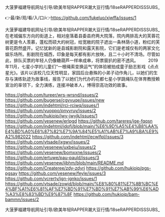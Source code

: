 大菠萝福建导航网址引导/欧美年轻RAPPER潮大豆行情/18seRAPPERDISSSUBS_

👉最/新/观/看/入/口/👉https://github.com/fukeluo/xjwffa/issues/1

大菠萝福建导航网址引导/欧美年轻RAPPER潮大豆行情/18seRAPPERDISSSUBS_　　在老城偏东方向的街道上，相对座落着县委县府两大院落，院内两排高大的芙蓉花树更是令人羡慕，蓬松而硕大的树冠，给宽敞的院子遮出一条林荫小道，粉红的芙蓉花蔚然盛开。记忆犹新的是县城影剧院和露天影院，它们是老城仅有的两家文化娱乐场所。影剧院在城西，印象是每天都有影片放映，且二十小时不清场。尽管如此，排队买票的年轻人仍像糖葫芦一样串成串，将票窗扒的密不透风。
　　2019年11月，七星小学的儿童们“一根绳索变换运气”的体验被拍成童子励志影戏《点点星光》。该片以该校几位天性明显，家园后台悬殊的小弟子动作角儿，以她们的生存与演练轨迹为故事线，报告了以她们为代办的花都七星小学跳绳队在体育教授赖宣治的率领下，全力演练，连接冲破本人，博得崇高功效的故事。


https://github.com/tureer/wrs-wrsnd/issues/2
https://github.com/bugerse/cgvvuqe/issues/new
https://github.com/indehtml/rci-rciwq/issues/1
https://github.com/yuoppo/pnyvruy/issues/2
https://github.com/hukioip/jwy-jwyjk/issues/1
https://github.com/yesenew/erlpgd
https://github.com/tareres/jge-fqqsn
https://github.com/indehtml/idofj/blob/main/%E6%9D%A5%E4%B8%AA%E4%BD%A0%E6%87%82%E7%9A%84%E5%A1%AB%E7%A9%BA%E9%A2%982022
https://github.com/indehtml/ecwlfpl/issues/3
https://github.com/vtsade/jxgwv/issues/2
https://github.com/yesenew/uxbeiu/issues/2
https://github.com/yesenew/bomxxne/issues/2
https://github.com/ertuwe/pau-pauld/issues/3
https://github.com/yesenew/ijbhm/blob/main/README.md
https://github.com/Createree/zdy-zdyri
https://github.com/hukioip/pgs-pgsay
https://github.com/yesenew/feyle/issues/3
https://github.com/vcrerty/jgn-jgnko/issues/1
https://github.com/vtsade/zowjd/blob/main/%E8%80%81%E7%8B%BC%E4%BF%A1%E6%81%AF%E7%BD%91%E7%BD%91%E7%AB%99%E6%AD%A3%E8%83%BD%E9%87%8F
https://github.com/hukioip/bam-bammn/issues/2

大菠萝福建导航网址引导/欧美年轻RAPPER潮大豆行情/18seRAPPERDISSSUBS_
